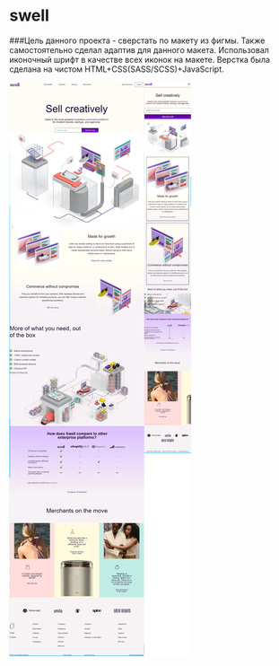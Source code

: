 # swell
###Цель данного проекта - сверстать по макету из фигмы. Также самостоятельно сделал адаптив для данного макета. Использовал иконочный шрифт в качестве всех иконок на макете.
Верстка была сделана на чистом HTML+CSS(SASS/SCSS)+JavaScript.

![swell](dist/img/swellLanding.jpg)
